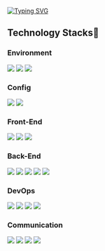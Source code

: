 

<!--
### Hi there 👋
**fun1ty/fun1ty** is a ✨ _special_ ✨ repository because its `README.md` (this file) appears on your GitHub profile.

Here are some ideas to get you started:

- 🔭 I’m currently working on ...
- 🌱 I’m currently learning ...
- 👯 I’m looking to collaborate on ...
- 🤔 I’m looking for help with ...
- 💬 Ask me about ...
- 📫 How to reach me: ...
- 😄 Pronouns: ...
- ⚡ Fun fact: ...

<span><img src="https://img.shields.io/badge/react-white?style=for-the-badge&logo=react&logoColor=2156F0"></span> 리액트
<span><img src="https://img.shields.io/badge/python-white?style=for-the-badge&logo=python&logoColor=2156F0"></span> 파이썬
<span><img src="https://img.shields.io/badge/oracle-white?style=for-the-badge&logo=oracle&logoColor=2156F0"></span>오라클
<span><img src="https://img.shields.io/badge/java-white?style=for-the-badge&logo=java&logoColor=2156F0"></span>자바
<span><img src="https://img.shields.io/badge/javascript-black?style=for-the-badge&logo=javascript&logoColor=white"> 자바스크립트
<img src="https://img.shields.io/badge/IntelliJ%20IDEA-white?style=for-the-badge&logo=IntelliJ%20IDEA&logoColor=2156F0"> 인텔리제이
</span><span><img src="https://img.shields.io/badge/Spring%20Boot-white?style=for-the-badge&logo=Spring%20Boot&logoColor=2156F0"> </span>자바스프링
<a href="https://github.com/anuraghazra/github-readme-stats">
[![Top Langs](https://github-readme-stats.vercel.app/api/top-langs/?username=fun1ty&layout=compact)](https://github.com/fun1ty/github-readme-stats)
</a>
<a href="https://github.com/anuraghazra/github-readme-stats">
[![MiRi's GitHub stats](https://github-readme-stats.vercel.app/api?username=fun1ty)](https://github.com/fun1ty/github-readme-stats)
</a>

<h3>Data</h3>
SQL, Google Analytics
-->
<a href="https://git.io/typing-svg"><img src="https://readme-typing-svg.demolab.com?font=Montserrat&weight=800&size=50&pause=1000&color=2156F0&center=true&vCenter=true&width=800&height=300&lines=Hi+there%2C+I'm+MiRi" alt="Typing SVG" /></a><br>
<h2>Technology Stacks🗽</h2>
<h3>Environment</h3> 
<span><img src="https://img.shields.io/badge/Visual%20Studio%20Code-2156F0?style=for-the-badge&logo=Visual%20Studio%20Code&logoColor=white"> 
</span><span></span><span><img src="https://img.shields.io/badge/git-black?style=for-the-badge&logo=git&logoColor=white"> 
</span><span><img src="https://img.shields.io/badge/github-black?style=for-the-badge&logo=github&logoColor=white"></span>
<h3>Config</h3> 
<span><img src="https://img.shields.io/badge/npm-2156F0?style=for-the-badge&logo=npm&logoColor=white"></span>
<span><img src="https://img.shields.io/badge/vite-black?style=for-the-badge&logo=vite&logoColor=white"></span>
<h3>Front-End</h3>
</span><span><img src="https://img.shields.io/badge/react-2156F0?style=for-the-badge&logo=react&logoColor=white"></span> 
<span><img src="https://img.shields.io/badge/styledcomponents-2156F0?style=for-the-badge&logo=styledcomponents&logoColor=white"></span>
<span><img src="https://img.shields.io/badge/redux-2156F0?style=for-the-badge&logo=redux&logoColor=white"></span>

<h3>Back-End</h3>
<span><img src="https://img.shields.io/badge/node.js-black?style=for-the-badge&logo=node.js&logoColor=white"></span>
<span><img src="https://img.shields.io/badge/mysql-black?style=for-the-badge&logo=mysql&logoColor=white"></span>
<span><img src="https://img.shields.io/badge/sequelize-black?style=for-the-badge&logo=sequelize&logoColor=white"></span>
<span><img src="https://img.shields.io/badge/express-black?style=for-the-badge&logo=express&logoColor=white"></span>
<span><img src="https://img.shields.io/badge/supabase-black?style=for-the-badge&logo=supabase&logoColor=white"></span>

<h3>DevOps</h3>
<span><img src="https://img.shields.io/badge/amazonec2-2156F0?style=for-the-badge&logo=amazonec2&logoColor=white"></span>
<span><img src="https://img.shields.io/badge/amazonrds-black?style=for-the-badge&logo=amazonrds&logoColor=white"></span>
<span><img src="https://img.shields.io/badge/amazons3-2156F0?style=for-the-badge&logo=amazons3&logoColor=white"></span>
<span><img src="https://img.shields.io/badge/vercel-2156F0?style=for-the-badge&logo=vercel&logoColor=white"></span>
  
<h3>Communication</h3>
<span><img src="https://img.shields.io/badge/slack-black?style=for-the-badge&logo=slack&logoColor=white"> 
</span><span><img src="https://img.shields.io/badge/notion-black?style=for-the-badge&logo=notion&logoColor=white"> 
</span><span><img src="https://img.shields.io/badge/jira-black?style=for-the-badge&logo=jira&logoColor=white"> 
</span><span><img src="https://img.shields.io/badge/confluence-black?style=for-the-badge&logo=confluence&logoColor=white"></span>
